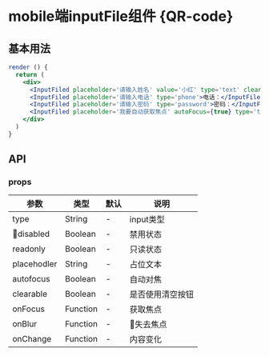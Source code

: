 # mobile端inputFile组件 {QR-code}

## 基本用法
```jsx harmony
render () {
  return (
    <div>
      <InputFiled placeholder='请输入姓名' value='小红' type='text' clearable={true} onFocus={(value)=>console.log("onFocus"+value)} onBlur={(value)=>console.log("onBlur"+value)}  onChange={(value)=>console.log("onChange"+value)} >姓名：</InputFiled>
      <InputFiled placeholder='请输入电话' type='phone'>电话：</InputFiled>
      <InputFiled placeholder='请输入密码' type='password'>密码：</InputFiled>
      <InputFiled placeholder='我要自动获取焦点' autoFocus={true} type='text'>自动对焦：</InputFiled>
    </div>
  )
}
```

## API

### props

|   参数    |   类型   |   默认  |   说明     |
|-----------|----------|------------|-------------------|
| type  |  String  |  -      | input类型 |
| disabled  |  Boolean  |  -      | 禁用状态 |
| readonly  |  Boolean  |  -      | 只读状态 |
| placehodler  |  String  |  -      | 占位文本 |
| autofocus  |  Boolean  |  -      | 自动对焦 |
| clearable  |  Boolean  |  -      | 是否使用清空按钮 |
| onFocus  |  Function  |  -      | 获取焦点|
| onBlur  |  Function  |  -      | 失去焦点|
| onChange  |  Function  |  -      | 内容变化|








